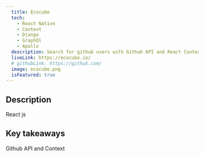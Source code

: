 ```yaml
---
  title: Ecocube 
  tech:
    - React Native
    - Context
    - Django 
    - GraphQl
    - Apollo 
  description: Search for github users with Github API and React Context.
  liveLink: https://ecocube.io/
  # githubLink: https://github.com/
  image: ecocube.png
  isFeatured: true
---
```


## Description

React js 

## Key takeaways

Github API and Context
